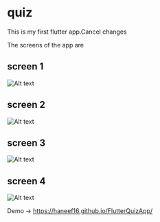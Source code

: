 # quiz

This is my first flutter app.Cancel changes

The screens of the app are

## screen 1

![Alt text](https://1drv.ms/u/s!AukrRt-TOIKogUvuyaoGPEKCLyIf "Optional title")

## screen 2

![Alt text](https://1drv.ms/u/s!AukrRt-TOIKogUxbhXCle9P5gEPf "Optional title")

## screen 3

![Alt text](http://full/path/to/img.jpg "Optional title")

## screen 4

![Alt text](http://full/path/to/img.jpg "Optional title")

Demo -> https://haneef16.github.io/FlutterQuizApp/
